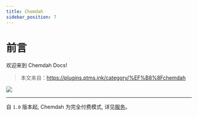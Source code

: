```yaml
---
title: Chemdah
sidebar_position: 7
---
```


# 前言

欢迎来到 Chemdah Docs!

> 本文来自：https://plugins.ptms.ink/category/%EF%B8%8Fchemdah

![](/img/chemdah.png)

---

自 `1.0` 版本起, Chemdah 为完全付费模式, 详见[服务](/plugin/chemdah/service)。

